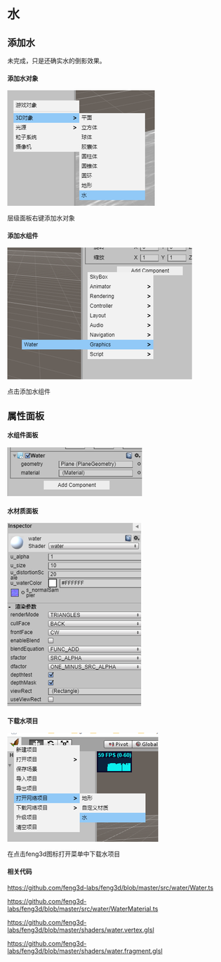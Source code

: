 # 水

## 添加水

未完成，只是还确实水的倒影效果。

#### 添加水对象

![](_images/addwater.png)

层级面板右键添加水对象

#### 添加水组件

![](_images/addwatercomponent.png)

点击添加水组件

## 属性面板
#### 水组件面板
![](_images/watercomponent.png)

#### 水材质面板
![](_images/WaterMaterial.png)

#### 下载水项目

![](_images/waterproject.png)

在点击feng3d图标打开菜单中下载水项目

#### 相关代码

https://github.com/feng3d-labs/feng3d/blob/master/src/water/Water.ts

https://github.com/feng3d-labs/feng3d/blob/master/src/water/WaterMaterial.ts

https://github.com/feng3d-labs/feng3d/blob/master/shaders/water.vertex.glsl

https://github.com/feng3d-labs/feng3d/blob/master/shaders/water.fragment.glsl